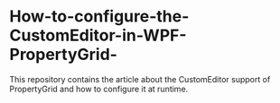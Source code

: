 # How-to-configure-the-CustomEditor-in-WPF-PropertyGrid-
This repository contains the article about the CustomEditor support of PropertyGrid and how to configure it at runtime.

